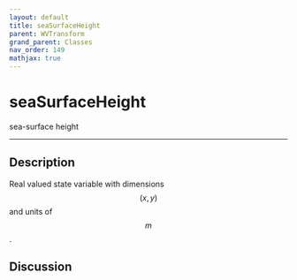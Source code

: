 ```yaml
---
layout: default
title: seaSurfaceHeight
parent: WVTransform
grand_parent: Classes
nav_order: 149
mathjax: true
---
```


#  seaSurfaceHeight

sea-surface height


---

## Description
Real valued state variable with dimensions $$(x,y)$$ and units of $$m$$.

## Discussion

